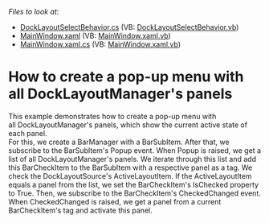 <!-- default file list -->
*Files to look at*:

* [DockLayoutSelectBehavior.cs](./CS/DockLayoutSelectExample/Behavior/DockLayoutSelectBehavior.cs) (VB: [DockLayoutSelectBehavior.vb](./VB/DockLayoutSelectExample/Behavior/DockLayoutSelectBehavior.vb))
* [MainWindow.xaml](./CS/DockLayoutSelectExample/MainWindow.xaml) (VB: [MainWindow.xaml.vb](./VB/DockLayoutSelectExample/MainWindow.xaml.vb))
* [MainWindow.xaml.cs](./CS/DockLayoutSelectExample/MainWindow.xaml.cs) (VB: [MainWindow.xaml.vb](./VB/DockLayoutSelectExample/MainWindow.xaml.vb))
<!-- default file list end -->
# How to create a pop-up menu with all DockLayoutManager's panels


This example demonstrates how to create a pop-up menu with all DockLayoutManager's panels, which show the current active state of each panel.<br />For this, we create a BarManager with a BarSubItem. After that, we subscribe to the BarSubItem's Popup event. When Popup is raised, we get a list of all DockLayoutManager's panels. We iterate through this list and add this BarCheckItem to the BarSubItem with a respective panel as a tag. We check the DockLayoutSource's ActiveLayoutItem. If the ActiveLayoutItem equals a panel from the list, we set the BarCheckItem's IsChecked property to True. Then, we subscribe to the BarCheckItem's CheckedChanged event. When CheckedChanged is raised, we get a panel from a current BarCheckItem's tag and activate this panel.

<br/>


